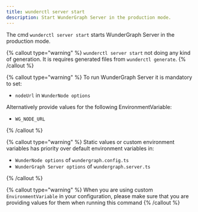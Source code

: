 ```yaml
---
title: wunderctl server start
description: Start WunderGraph Server in the production mode.
---
```


The cmd `wunderctl server start` starts WunderGraph Server in the production mode.

{% callout type="warning" %}
`wunderctl server start` not doing any kind of generation.
It is requires generated files from `wunderctl generate`.
{% /callout %}

{% callout type="warning" %}
To run WunderGraph Server it is mandatory to set:

- `nodeUrl` in `WunderNode options`

Alternatively provide values for the following EnvironmentVariable:

- `WG_NODE_URL`

{% /callout %}

{% callout type="warning" %}
Static values or custom environment variables has priority over default environment variables in:

- `WunderNode options` of `wundergraph.config.ts`
- `WunderGraph Server options` of `wundergraph.server.ts`

{% /callout %}

{% callout type="warning" %}
When you are using custom `EnvironmentVariable` in your configuration,
please make sure that you are providing values for them when running this command
{% /callout %}
